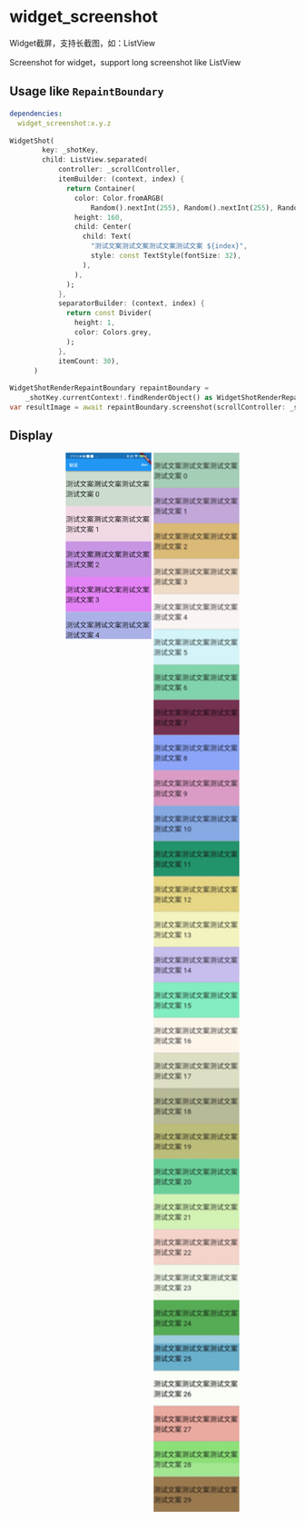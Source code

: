# widget_screenshot

Widget截屏，支持长截图，如：ListView  

Screenshot for widget，support long screenshot like ListView

## Usage like `RepaintBoundary`

```yaml
dependencies:
  widget_screenshot:x.y.z
```

```dart
WidgetShot(
        key: _shotKey,
        child: ListView.separated(
            controller: _scrollController,
            itemBuilder: (context, index) {
              return Container(
                color: Color.fromARGB(
                    Random().nextInt(255), Random().nextInt(255), Random().nextInt(255), Random().nextInt(255)),
                height: 160,
                child: Center(
                  child: Text(
                    "测试文案测试文案测试文案测试文案 ${index}",
                    style: const TextStyle(fontSize: 32),
                  ),
                ),
              );
            },
            separatorBuilder: (context, index) {
              return const Divider(
                height: 1,
                color: Colors.grey,
              );
            },
            itemCount: 30),
      )
```

```dart
WidgetShotRenderRepaintBoundary repaintBoundary =
    _shotKey.currentContext!.findRenderObject() as WidgetShotRenderRepaintBoundary;
var resultImage = await repaintBoundary.screenshot(scrollController: _scrollController,pixelRatio: 1);
```

## Display

<div align="center">
<img src="./display/demo.png" width="30%" align="top">

<img src="./display/long_shot.png" width="30%">

</div>

